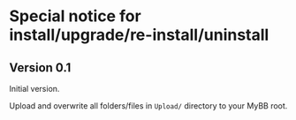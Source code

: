 # Special notice for install/upgrade/re-install/uninstall

## Version 0.1

Initial version.

Upload and overwrite all folders/files in `Upload/` directory to your MyBB root.
